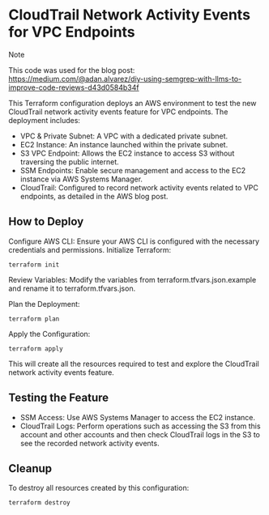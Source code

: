 # CloudTrail Network Activity Events for VPC Endpoints

> [!NOTE]  
> This code was used for the blog post: https://medium.com/@adan.alvarez/diy-using-semgrep-with-llms-to-improve-code-reviews-d43d0584b34f

This Terraform configuration deploys an AWS environment to test the new CloudTrail network activity events feature for VPC endpoints. The deployment includes:

- VPC & Private Subnet: A VPC with a dedicated private subnet.
- EC2 Instance: An instance launched within the private subnet.
- S3 VPC Endpoint: Allows the EC2 instance to access S3 without traversing the public internet.
- SSM Endpoints: Enable secure management and access to the EC2 instance via AWS Systems Manager.
- CloudTrail: Configured to record network activity events related to VPC endpoints, as detailed in the AWS blog post.
  
## How to Deploy

Configure AWS CLI: Ensure your AWS CLI is configured with the necessary credentials and permissions.
Initialize Terraform:
```
terraform init
```
Review Variables: Modify the variables from terraform.tfvars.json.example and rename it to terraform.tfvars.json.

Plan the Deployment:
```
terraform plan
```
Apply the Configuration:
```
terraform apply
```
This will create all the resources required to test and explore the CloudTrail network activity events feature.

## Testing the Feature
- SSM Access: Use AWS Systems Manager to access the EC2 instance.
- CloudTrail Logs: Perform operations such as accessing the S3 from this account and other accounts and then check CloudTrail logs in the S3 to see the recorded network activity events.

## Cleanup
To destroy all resources created by this configuration:
```
terraform destroy
```


